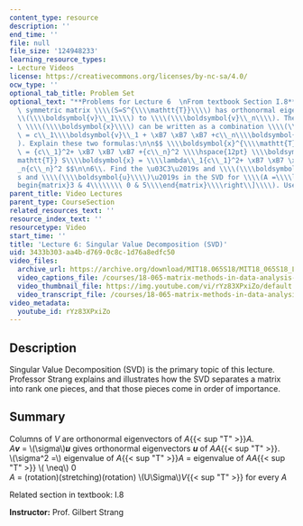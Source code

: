 ```yaml
---
content_type: resource
description: ''
end_time: ''
file: null
file_size: '124948233'
learning_resource_types:
- Lecture Videos
license: https://creativecommons.org/licenses/by-nc-sa/4.0/
ocw_type: ''
optional_tab_title: Problem Set
optional_text: "**Problems for Lecture 6  \nFrom textbook Section I.8**\n\n1\\. A\
  \ symmetric matrix \\\\(S=S^{\\\\mathtt{T}}\\\\) has orthonormal eigenvectors \\\
  \\(\\\\boldsymbol{v}\\_1\\\\) to \\\\(\\\\boldsymbol{v}\\_n\\\\). Then any vector\
  \ \\\\(\\\\boldsymbol{x}\\\\) can be written as a combination \\\\(\\\\boldsymbol{x}\
  \ = c\\_1\\\\boldsymbol{v}\\_1 + \xB7 \xB7 \xB7 +c\\_n\\\\boldsymbol{v}\\_n\\\\\
  ). Explain these two formulas:\n\n$$ \\\\boldsymbol{x}^{\\\\mathtt{T}}\\\\boldsymbol{x}\
  \ = {c\\_1}^2+ \xB7 \xB7 \xB7 +{c\\_n}^2 \\\\hspace{12pt} \\\\boldsymbol{x}^{\\\\\
  mathtt{T}} S\\\\boldsymbol{x} = \\\\lambda\\_1{c\\_1}^2+ \xB7 \xB7 \xB7 +\\\\lambda\\\
  _n{c\\_n}^2 $$\n\n6\\. Find the \u03C3\u2019s and \\\\(\\\\boldsymbol{v}\\\\)\u2019\
  s and \\\\(\\\\boldsymbol{u}\\\\)\u2019s in the SVD for \\\\(A =\\\\left\\[\\\\\
  begin{matrix}3 & 4\\\\\\\\ 0 & 5\\\\end{matrix}\\\\right\\]\\\\). Use equation (12)."
parent_title: Video Lectures
parent_type: CourseSection
related_resources_text: ''
resource_index_text: ''
resourcetype: Video
start_time: ''
title: 'Lecture 6: Singular Value Decomposition (SVD)'
uid: 3433b303-aa4b-d769-0c8c-1d76a8edfc50
video_files:
  archive_url: https://archive.org/download/MIT18.065S18/MIT18_065S18_Lecture06_300k.mp4
  video_captions_file: /courses/18-065-matrix-methods-in-data-analysis-signal-processing-and-machine-learning-spring-2018/cbdda6e124ef5ddcb284b3eaa7329669_rYz83XPxiZo.vtt
  video_thumbnail_file: https://img.youtube.com/vi/rYz83XPxiZo/default.jpg
  video_transcript_file: /courses/18-065-matrix-methods-in-data-analysis-signal-processing-and-machine-learning-spring-2018/e6d220ed61ce3b1ebe002c67e04b63dd_rYz83XPxiZo.pdf
video_metadata:
  youtube_id: rYz83XPxiZo
---
```


Description
-----------

Singular Value Decomposition (SVD) is the primary topic of this lecture. Professor Strang explains and illustrates how the SVD separates a matrix into rank one pieces, and that those pieces come in order of importance.

Summary
-------

Columns of _V_ are orthonormal eigenvectors of _A_{{< sup "T" >}}_A._  
_A_**_v_** = \\(\\sigma\\)**_u_** gives orthonormal eigenvectors **_u_** of _AA_{{< sup "T" >}}.  
\\(\\sigma^2 =\\) eigenvalue of _A_{{< sup "T" >}}_A_ = eigenvalue of _AA_{{< sup "T" >}} \\( \\neq\\) 0  
_A_ = (rotation)(stretching)(rotation) \\(U\\Sigma\\)_V_{{< sup "T" >}} for every _A_

Related section in textbook: I.8

**Instructor:** Prof. Gilbert Strang

